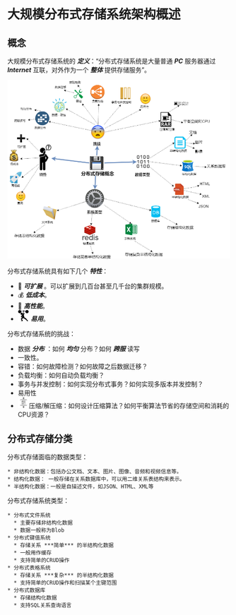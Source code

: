 # 大规模分布式存储系统架构概述

## 概念
大规模分布式存储系统的 ***定义***：“分布式存储系统是大量普通 ***PC*** 服务器通过 ***Internet*** 互联，对外作为一个 ***整体*** 提供存储服务”。

<img src="./../img/分布式存储架构-01概念.png">

分布式存储系统具有如下几个 ***特性***：
  * :balloon: ***可扩展*** 。可以扩展到几百台甚至几千台的集群规模。
  * :moneybag: ***低成本***。
  * :rocket: ***高性能***。
  * <img src="./../img/容易 轻而易举.png" width="25px" height="25px"/> ***易用***。

分布式存储系统的挑战：
  * 数据 ***分布*** ：如何 ***均匀*** 分布？如何 ***跨服*** 读写
  * 一致性。
  * 容错：如何故障检测？如何故障之后数据迁移？
  * 负载均衡：如何自动负载均衡？
  * 事务与并发控制：如何实现分布式事务？如何实现多版本并发控制？
  * 易用性
  * <img src="./../img/压缩.png" width="25px" height="25px"/>压缩/解压缩：如何设计压缩算法？如何平衡算法节省的存储空间和消耗的CPU资源？

  ## 分布式存储分类 
  
  分布式存储面临的数据类型：

    * 非结构化数据：包括办公文档、文本、图片、图像、音频和视频信息等。
    * 结构化数据： 一般存储在关系数据库中，可以用二维关系表结构来表示。
    * 半结构化数据：一般是自描述文件，如JSON、HTML、XML等
  
  分布式存储系统类型：
  
    * 分布式文件系统
      * 主要存储非结构化数据
      * 数据一般称为Blob
    * 分布式键值系统
      * 存储关系 ***简单*** 的半结构化数据
      * 一般用作缓存
      * 支持简单的CRUD操作
    * 分布式表格系统
      * 存储关系 ***复杂*** 的半结构化数据
      * 支持简单的CRUD操作和扫描某个主键范围
    * 分布式数据库
      * 存储结构化数据
      * 支持SQL关系查询语言
